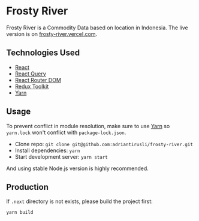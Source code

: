# Frosty River

Frosty River is a Commodity Data based on location in Indonesia.
The live version is on [frosty-river.vercel.com](https://frosty-river.vercel.app/).

## Technologies Used

- [React](https://yarn.pm/react)
- [React Query](https://yarnpkg.com/package/@tanstack/react-query)
- [React Router DOM](https://yarnpkg.com/package/react-router-dom)
- [Redux Toolkit](https://yarnpkg.com/package/@reduxjs/toolkit)
- [Yarn](https://yarnpkg.com)

## Usage

To prevent conflict in module resolution, make sure to use [Yarn](https://yarnpkg.com)
so `yarn.lock` won't conflict with `package-lock.json`.

- Clone repo: `git clone git@github.com:adriantirusli/frosty-river.git`
- Install dependencies: `yarn`
- Start development server: `yarn start`

And using stable Node.js version is highly recommended.

## Production

If `.next` directory is not exists, please build the project first:

```bash
yarn build
```
